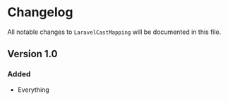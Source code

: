 # Changelog

All notable changes to `LaravelCastMapping` will be documented in this file.

## Version 1.0

### Added
- Everything
